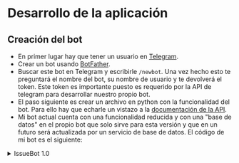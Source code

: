 # Desarrollo de la aplicación
## Creación del bot

- En primer lugar hay que tener un usuario en [Telegram](http://telegram.com.es/).
- Crear un bot usando [BotFather](https://core.telegram.org/bots#6-botfather).
- Buscar este bot en Telegram y escribirle `/newbot`. Una vez hecho esto te preguntará el nombre del bot, su nombre de usuario y te devolverá el token. Este token es importante puesto es requerido por la API de telegram para desarrollar nuestro propio bot.
- El paso siguiente es crear un archivo en python con la funcionalidad del bot. Para ello hay que echarle un vistazo a la [documentación de la API](https://github.com/python-telegram-bot/python-telegram-bot).
- Mi bot actual cuenta con una funcionalidad reducida y con una "base de datos" en el propio bot que solo sirve para esta versión y que en un futuro será actualizada por un servicio de base de datos. El código de mi bot es el siguiente:

<details><summary>IssueBot 1.0</summary>
<p>

```python
//IssueBot version 1.0
#!/usr/bin/env python


from telegram import (ReplyKeyboardMarkup, ReplyKeyboardRemove)
from telegram.ext import (Updater, CommandHandler, MessageHandler, Filters, RegexHandler,
                          ConversationHandler)

import logging

# Enable logging
logging.basicConfig(format='%(asctime)s - %(name)s - %(levelname)s - %(message)s',
                    level=logging.INFO)

logger = logging.getLogger(__name__)

NIssues = 0
Issues = list()

def start(bot,update):
	update.message.reply_text("Hi! I'm IssueBot. Please use /help to see the commands")

def help(bot,update):
	update.message.reply_text("Commands:\n /add_issue <description of the issue> to add a new issue.\n /see_issues to see all the issues.\n /delete_issue (this feature will be added in the next version)")
	
def addIssue(bot,update,args):
	global NIssues
	if len(args) >= 1:
		NIssues += 1
		str_iss = "#" + str(NIssues)
		for a in args:
			str_iss = str_iss + " " + a
		Issues.append(str_iss)
		update.message.reply_text("Issue #" + str(NIssues) + " added.")
	else:
		update.message.reply_text("Use: /add_issue <description of the issue>")


def seeIssues(bot,update):
	for iss in Issues:
		update.message.reply_text(iss)

def getUpdates():
	return "hola"

def main():
	"""Run bot."""
	updater = Updater("768646003:AAEcUjONl0oSFCpP-b66YD0-sbOpd30qxsw")

	# Get the dispatcher to register handlers
	dp = updater.dispatcher

	# on different commands - answer in Telegram
	dp.add_handler(CommandHandler("start", start))
	dp.add_handler(CommandHandler("help", help))
	dp.add_handler(CommandHandler("add_issue", addIssue, pass_args=True))
	dp.add_handler(CommandHandler("see_issues", seeIssues))
  

	# Start the Bot
	updater.start_polling()

	# Block until you press Ctrl-C or the process receives SIGINT, SIGTERM or
	# SIGABRT. This should be used most of the time, since start_polling() is
	# non-blocking and will stop the bot gracefully.
	updater.idle()


if __name__ == '__main__':
	main()	

```
</p>
</details>
